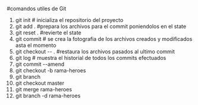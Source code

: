 #comandos utiles de Git

1.  git init # inicializa el repositorio del proyecto 
2.  git add . #prepara los archivos para el commit poniendolos en el state
3.  git reset . #revierte el state 
4.  git commit # se crea la fotografia de los archivos creados y modificados asta el momento 
5.  git checkout -- . #restaura los archivos pasados al ultimo commit 
6.  git log  # muestra el historial de  todos los commits efectuados
7. git commit --amend
8. git checkout  -b rama-heroes
9. git branch
10. git checkout master
11. git merge rama-heroes
12. git branch -d rama-heroes
